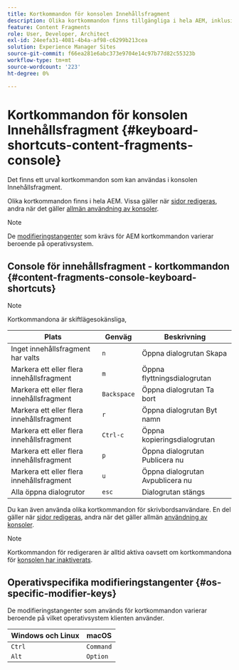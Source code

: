 ```yaml
---
title: Kortkommandon för konsolen Innehållsfragment
description: Olika kortkommandon finns tillgängliga i hela AEM, inklusive en markering för hantering av innehållsfragment.
feature: Content Fragments
role: User, Developer, Architect
exl-id: 24eefa31-4081-4b4a-af98-c6299b213cea
solution: Experience Manager Sites
source-git-commit: f66ea281e6abc373e9704e14c97b77d82c55323b
workflow-type: tm+mt
source-wordcount: '223'
ht-degree: 0%

---
```


# Kortkommandon för konsolen Innehållsfragment {#keyboard-shortcuts-content-fragments-console}

Det finns ett urval kortkommandon som kan användas i konsolen Innehållsfragment.

Olika kortkommandon finns i hela AEM. Vissa gäller när [sidor redigeras](/help/sites-cloud/authoring/page-editor/keyboard-shortcuts.md), andra när det gäller [allmän användning av konsoler](/help/sites-cloud/authoring/sites-console/keyboard-shortcuts.md).

>[!NOTE]
>
>De [modifieringstangenter](#os-specific-modifier-keys) som krävs för AEM kortkommandon varierar beroende på operativsystem.

## Console för innehållsfragment - kortkommandon {#content-fragments-console-keyboard-shortcuts}

>[!NOTE]
>
>Kortkommandona är skiftlägesokänsliga,

| Plats | Genväg | Beskrivning |
|---|---|---|
| Inget innehållsfragment har valts | `n` | Öppna dialogrutan Skapa |
| Markera ett eller flera innehållsfragment | `m` | Öppna flyttningsdialogrutan |
| Markera ett eller flera innehållsfragment | `Backspace` | Öppna dialogrutan Ta bort |
| Markera ett eller flera innehållsfragment | `r` | Öppna dialogrutan Byt namn |
| Markera ett eller flera innehållsfragment | `Ctrl-c` | Öppna kopieringsdialogrutan |
| Markera ett eller flera innehållsfragment | `p` | Öppna dialogrutan Publicera nu |
| Markera ett eller flera innehållsfragment | `u` | Öppna dialogrutan Avpublicera nu |
| Alla öppna dialogrutor | `esc` | Dialogrutan stängs |

Du kan även använda olika kortkommandon för skrivbordsanvändare. En del gäller när [sidor redigeras](/help/sites-cloud/authoring/page-editor/keyboard-shortcuts.md), andra när det gäller allmän [användning av konsoler](/help/sites-cloud/authoring/sites-console/keyboard-shortcuts.md).

>[!NOTE]
>
>Kortkommandon för redigeraren är alltid aktiva oavsett om kortkommandona för [konsolen har inaktiverats](/help/sites-cloud/authoring/sites-console/keyboard-shortcuts.md#deactivating-keyboard-shortcuts).

## Operativspecifika modifieringstangenter {#os-specific-modifier-keys}

De modifieringstangenter som används för kortkommandon varierar beroende på vilket operativsystem klienten använder.

| Windows och Linux | macOS |
|---|---|
| `Ctrl` | `Command` |
| `Alt` | `Option` |
